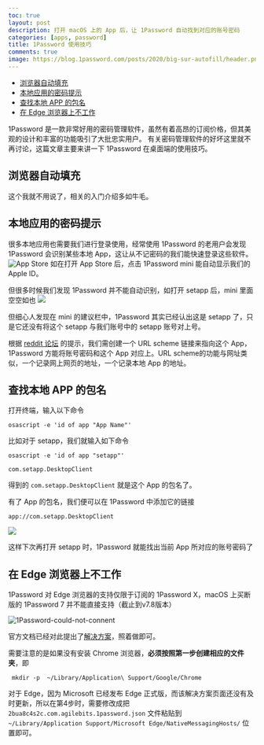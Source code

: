 ```yaml
---
toc: true
layout: post
description: 打开 macOS 上的 App 后，让 1Password 自动找到对应的账号密码
categories: [apps, password]
title: 1Password 使用技巧
comments: true
image: https://blog.1password.com/posts/2020/big-sur-autofill/header.png
---
```


- [浏览器自动填充](#浏览器自动填充)
- [本地应用的密码提示](#本地应用的密码提示)
- [查找本地 APP 的包名](#查找本地-app-的包名)
- [在 Edge 浏览器上不工作](#在-edge-浏览器上不工作)

1Password 是一款非常好用的密码管理软件，虽然有着高昂的订阅价格，但其美观的设计和丰富的功能吸引了大批忠实用户。
有关密码管理软件的好坏这里就不再讨论，这篇文章主要来讲一下 1Password 在桌面端的使用技巧。

## 浏览器自动填充
这个我就不用说了，相关的入门介绍多如牛毛。

## 本地应用的密码提示
很多本地应用也需要我们进行登录使用，经常使用 1Password 的老用户会发现 1Password 会识别某些本地 App，这让从不记密码的我们能快速登录这些软件。
![App Store](/blog/images/1password-app-store.png)
如在打开 App Store 后，点击 1Password mini 能自动显示我们的 Apple ID。

但很多时候我们发现 1Password 并不能自动识别，如打开 setapp 后，mini 里面空空如也
![](/blog/images/1password-setapp.png)

但细心人发现在 mini 的建议栏中，1Password 其实已经认出这是 setapp 了，只是它还没有将这个 setapp 与我们账号中的 setapp 账号对上号。

根据 [reddit 论坛](https://www.reddit.com/r/1Password/comments/hk02p7/suggestions_in_apps_for_1password_for_macos/) 的提示，我们需创建一个 URL scheme 链接来指向这个 App， 1Password 方能将账号密码和这个 App 对应上。URL scheme的功能与网址类似，一个记录网上网页的地址，一个记录本地 App 的地址。

## 查找本地 APP 的包名
打开终端，输入以下命令
```osascript
osascript -e 'id of app "App Name"'
```
比如对于 setapp，我们就输入如下命令
```osascript
osascript -e 'id of app "setapp"'

com.setapp.DesktopClient
```
得到的 `com.setapp.DesktopClient` 就是这个 App 的包名了。

有了 App 的包名，我们便可以在 1Password 中添加它的链接

```
app://com.setapp.DesktopClient
```
![](/blog/images/1password-1password.png)

这样下次再打开 setapp 时，1Password 就能找出当前 App 所对应的账号密码了

## 在 Edge 浏览器上不工作
1Password 对 Edge 浏览器的支持仅限于订阅的 1Password X，macOS 上买断版的 1Password 7 并不能直接支持（截止到v7.8版本）

![1Password-could-not-connent](https://i.1password.com/media/could-not-connect.png)

官方文档已经对此提出了[解决方案](https://support.1password.com/could-not-connect/#what-you-should-do)，照着做即可。

需要注意的是如果没有安装 Chrome 浏览器，**必须按照第一步创建相应的文件夹**，即

```shell
 mkdir -p  ~/Library/Application\ Support/Google/Chrome
```

对于 Edge，因为 Microsoft 已经发布 Edge 正式版，而该解决方案页面还没有及时更新，所以在第4步时，需要修改成把 `2bua8c4s2c.com.agilebits.1password.json` 文件粘贴到 `~/Library/Application Support/Microsoft Edge/NativeMessagingHosts/` 位置即可。